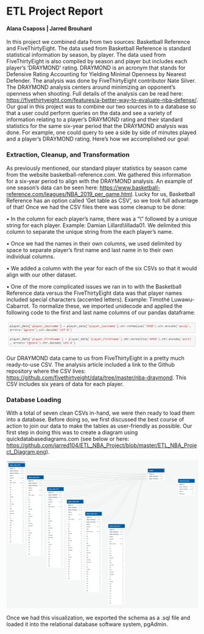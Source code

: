 # ETL Project Report

#### Alana Csaposs | Jarred Brouhard

In this project we combined data from two sources:  Basketball Reference and FiveThirtyEight.  The data used from Basketball Reference is standard statistical information by season, by player.  The data used from FiveThirtyEight is also compiled by season and player but includes each player’s ‘DRAYMOND’ rating.  DRAYMOND is an acronym that stands for Defensive Rating Accounting for Yielding Minimal Openness by Nearest Defender.  The analysis was done by FiveThirtyEight contributor Nate Silver.  The DRAYMOND analysis centers around minimizing an opponent’s openness when shooting.  Full details of the analysis can be read here:  https://fivethirtyeight.com/features/a-better-way-to-evaluate-nba-defense/.
Our goal in this project was to combine our two sources in to a database so that a user could perform queries on the data and see a variety of information relating to a player’s DRAYMOND rating and their standard statistics for the same six-year period that the DRAYMOND analysis was done.  For example, one could query to see a side by side of minutes played and a player’s DRAYMOND rating.  Here’s how we accomplished our goal:

### Extraction, Cleanup, and Transformation
As previously mentioned, our standard player statistics by season came from the website basketball-reference.com.  We gathered this information for a six-year period to align with the DRAYMOND analysis.  An example of one season’s data can be seen here:  https://www.basketball-reference.com/leagues/NBA_2019_per_game.html.  Lucky for us, Basketball Reference has an option called ‘Get table as CSV’, so we took full advantage of that!  Once we had the CSV files there was some cleanup to be done:

• In the column for each player’s name, there was a “\” followed by a unique string for each player.  Example:  Damian          Lillard\lillada01.  We delimited this column to separate the unique string from the each player’s name.

•	Once we had the names in their own columns, we used delimited by space to separate player’s first name and last name in to their own individual columns.

•	We added a column with the year for each of the six CSVs so that it would align with our other dataset.

•	One of the more complicated issues we ran in to with the Basketball Reference data versus the FiveThirtyEight data was that player names included special characters (accented letters).  Example:  Timothé Luwawu-Cabarrot.  To normalize these, we imported unidecode and applied the following code to the first and last name columns of our pandas dataframe:

![alt text](https://raw.githubusercontent.com/jarred104/ETL_NBA_Project/master/unidecode.png)
 
Our DRAYMOND data came to us from FiveThirtyEight in a pretty much ready-to-use CSV.  The analysis article included a link to the Github repository where the CSV lives:  https://github.com/fivethirtyeight/data/tree/master/nba-draymond.  This CSV includes six years of data for each player.



### Database Loading
With a total of seven clean CSVs in-hand, we were then ready to load them into a database.  Before doing so, we first discussed the best course of action to join our data to make the tables as user-friendly as possible.  Our first step in doing this was to create a diagram using quickdatabasediagrams.com (see below or here:  https://github.com/jarred104/ETL_NBA_Project/blob/master/ETL_NBA_Project_Diagram.png).

![alt text](https://github.com/jarred104/ETL_NBA_Project/blob/master/ETL_NBA_Project_Diagram.png)
 
Once we had this visualization, we exported the schema as a .sql file and loaded it into the relational database software system, pgAdmin.  

